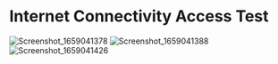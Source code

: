 # Internet Connectivity Access Test

![Screenshot_1659041378](https://user-images.githubusercontent.com/33085535/181635747-0834d755-1fc8-4c01-b11e-762a7bc1d032.png)
![Screenshot_1659041388](https://user-images.githubusercontent.com/33085535/181635763-72369c07-d0bf-4374-9264-5fb824bbf045.png)
![Screenshot_1659041426](https://user-images.githubusercontent.com/33085535/181635778-23e9891a-2c8d-4322-998f-d2f92b85e808.png)
